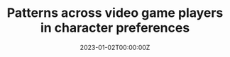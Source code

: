 ---
title: Patterns across video game players in character preferences
Summary: As a personal project, I extracted player data from an API of a popular video game (League of Legends) to explore player preferences in what kinds of characters they like to play. Analysis code and visualizations can be found {{< staticref "https://github.com/marlietandoc/lol_analysis" "newtab" >}}here.{{</staticref >}}
tags:
  - Research
date: '2023-01-02T00:00:00Z'



# Optional external URL for project (replaces project detail page).
external_link: ''

image:
  caption: 'Network'
  focal_point: Smart



# Slides (optional).
#   Associate this project with Markdown slides.
#   Simply enter your slide deck's filename without extension.
#   E.g. `slides = "example-slides"` references `content/slides/example-slides.md`.
#   Otherwise, set `slides = ""`.
slides: = ""
---